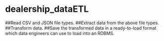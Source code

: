 # dealership_dataETL

##Read CSV and JSON file types.
##Extract data from the above file types.
##Transform data.
##Save the transformed data in a ready-to-load format which data engineers can use to load into an RDBMS.
